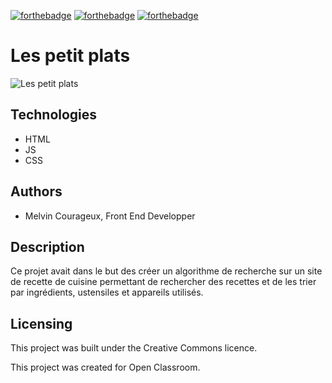 [![forthebadge](https://forthebadge.com/images/badges/uses-css.svg)](https://forthebadge.com)   [![forthebadge](https://forthebadge.com/images/badges/uses-html.svg)](https://forthebadge.com)  [![forthebadge](https://forthebadge.com/images/badges/made-with-javascript.svg)](https://forthebadge.com)

# Les petit plats

![Les petit plats](https://user.oc-static.com/upload/2020/08/14/15973932905401_logo%20%281%29.png)

## Technologies
- HTML
- JS
- CSS 

## Authors

- Melvin Courageux, Front End Developper

## Description

Ce projet avait dans le but des créer un algorithme de recherche sur un site de recette de cuisine permettant de rechercher des recettes et de les trier par ingrédients, ustensiles et appareils utilisés.

## Licensing

This project was built under the Creative Commons licence.

This project was created for Open Classroom.